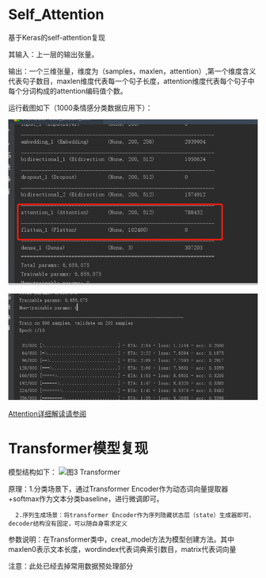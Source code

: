 # Self_Attention
基于Keras的self-attention复现

其输入：上一层的输出张量。

输出：一个三维张量，维度为（samples，maxlen，attention）,第一个维度含义代表句子数目，maxlen维度代表每一个句子长度，attention维度代表每个句子中每个分词构成的attention编码值个数。

运行截图如下（1000条情感分类数据应用下）：

![图1 code](https://github.com/yanhan19940405/Self_Attention/blob/master/image/11.png)

![图2 code](https://github.com/yanhan19940405/Self_Attention/blob/master/image/12.png)

[Attention详细解读请参阅](https://yanhan19940405.github.io/2019/03/18/%E8%87%AA%E7%84%B6%E8%AF%AD%E8%A8%80%E5%A4%84%E7%90%86Attention%E6%9C%BA%E5%88%B6%E7%BB%BC%E8%BF%B0%E4%B8%8E%E5%9F%BA%E4%BA%8Ekeras%E5%A4%8D%E7%8E%B0/)

# Transformer模型复现

模型结构如下：
![图3 Transformer](https://github.com/yanhan19940405/Transformer/blob/master/image/model.png)

原理：1.分类场景下，通过Transformer Encoder作为动态词向量提取器+softmax作为文本分类baseline，进行微调即可。
  
      2.序列生成场景：将transformer Encoder作为序列隐藏状态层（state）生成器即可，decoder结构没有固定，可以随自身需求定义
      
参数说明：在Transformer类中，creat_model方法为模型创建方法。其中maxlen0表示文本长度，wordindex代表词典索引数目，matrix代表词向量

注意：此处已经去掉常用数据预处理部分

